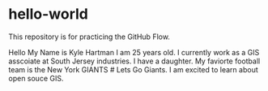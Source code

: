 # hello-world
This repository is for practicing the GitHub Flow.

Hello My Name is Kyle Hartman I am 25 years old.
I currently work as a GIS asscoiate at South Jersey industries.
I have a daughter. 
My faviorte football team is the New York GIANTS # Lets Go Giants. 
I am excited to learn about open souce GIS.
